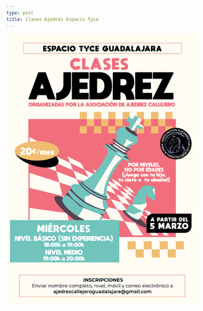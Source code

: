 ```yaml
---
type: post
title: Clases Ajedrez Espacio Tyce
---
```


![Clases de Ajedrez Tyce](/images/clases-ajedrez-tyce.png)